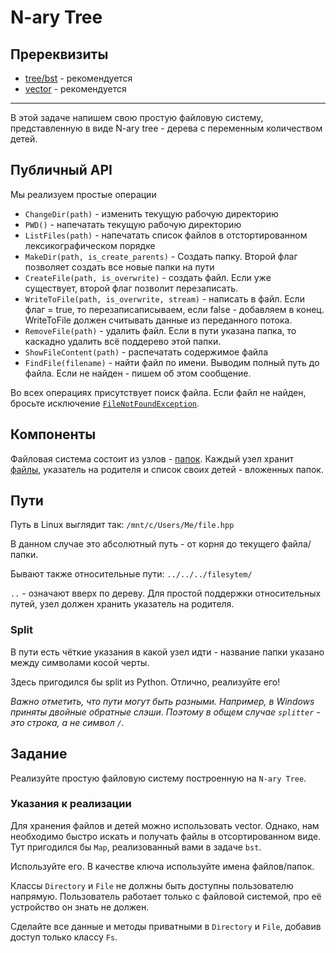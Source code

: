 # N-ary Tree

## Пререквизиты

- [tree/bst](/tasks/tree/bst) - рекомендуется
- [vector](/tasks/vector) - рекомендуется

---

В этой задаче напишем свою простую файловую систему, представленную в виде N-ary tree - дерева с переменным количеством детей.

## Публичный API

Мы реализуем простые операции

- `ChangeDir(path)` - изменить текущую рабочую директорию
- `PWD()` - напечатать текущую рабочую директорию
- `ListFiles(path)` - напечатать список файлов в отстортированном лексикографическом порядке
- `MakeDir(path, is_create_parents)` - Создать папку. Второй флаг позволяет создать все новые папки на пути
- `CreateFile(path, is_overwrite)` - создать файл. Если уже существует, второй флаг позволит перезаписать.
- `WriteToFile(path, is_overwrite, stream)` - написать в файл. Если флаг = true, то перезаписаписываем, если false - добавляем в конец. WriteToFile должен считывать данные из переданного потока.
- `RemoveFile(path)` - удалить файл. Если в пути указана папка, то каскадно удалить всё поддерево этой папки.
- `ShowFileContent(path)` - распечатать содержимое файла
- `FindFile(filename)` - найти файл по имени. Выводим полный путь до файла. Если не найден - пишем об этом сообщение.

Во всех операциях присутствует поиск файла. Если файл не найден, бросьте исключение [`FileNotFoundException`](filesystem/detail/exceptions.hpp).

## Компоненты

Файловая система состоит из узлов - [папок](filesystem/files/directory.hpp). Каждый узел хранит [файлы](filesystem/files/file.hpp), указатель на родителя и список своих детей - вложенных папок.

## Пути

Путь в Linux выглядит так:
```/mnt/c/Users/Me/file.hpp```

В данном случае это абсолютный путь - от корня до текущего файла/папки. 

Бывают также относительные пути:
```../../../filesytem/```

`..` - означают вверх по дереву. Для простой поддержки относительных путей, узел должен хранить указатель на родителя.

### Split
В пути есть чёткие указания в какой узел идти - название папки указано между символами косой черты.

Здесь пригодился бы split из Python. Отлично, реализуйте его!

*Важно отметить, что пути могут быть разными. Например, в Windows приняты двойные обратные слэши. Поэтому в общем случае `splitter` - это строка, а не символ `/`.*

## Задание

Реализуйте простую файловую систему построенную на `N-ary Tree`.

### Указания к реализации

Для хранения файлов и детей можно использовать vector. Однако, нам необходимо быстро искать и получать файлы в отсортированном виде. Тут пригодился бы `Map`, реализованный вами в задаче `bst`.

Используйте его. В качестве ключа используйте имена файлов/папок.

Классы `Directory` и `File` не должны быть доступны пользователю напрямую. Пользователь работает только с файловой системой, про её устройство он знать не должен.

Сделайте все данные и методы приватными в `Directory` и `File`, добавив доступ только классу `Fs`.

